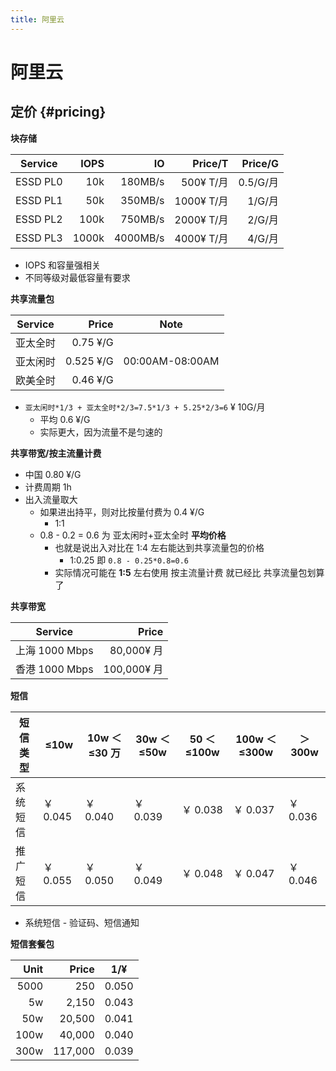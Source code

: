 ```yaml
---
title: 阿里云
---
```


# 阿里云

## 定价 {#pricing}

**块存储**

| Service  |  IOPS |       IO |    Price/T |  Price/G |
| -------- | ----: | -------: | ---------: | -------: |
| ESSD PL0 |   10k |  180MB/s |  500¥ T/月 | 0.5/G/月 |
| ESSD PL1 |   50k |  350MB/s | 1000¥ T/月 |   1/G/月 |
| ESSD PL2 |  100k |  750MB/s | 2000¥ T/月 |   2/G/月 |
| ESSD PL3 | 1000k | 4000MB/s | 4000¥ T/月 |   4/G/月 |

- IOPS 和容量强相关
- 不同等级对最低容量有要求

**共享流量包**

| Service  |     Price | Note            |
| -------- | --------: | --------------- |
| 亚太全时 |  0.75 ¥/G |                 |
| 亚太闲时 | 0.525 ¥/G | 00:00AM-08:00AM |
| 欧美全时 |  0.46 ¥/G |

- `亚太闲时*1/3 + 亚太全时*2/3=7.5*1/3 + 5.25*2/3=6` ¥ 10G/月
  - 平均 0.6 ¥/G
  - 实际更大，因为流量不是匀速的

**共享带宽/按主流量计费**

- 中国 0.80 ¥/G
- 计费周期 1h
- 出入流量取大
  - 如果进出持平，则对比按量付费为 0.4 ¥/G
    - 1:1
  - 0.8 - 0.2 = 0.6 为 亚太闲时+亚太全时 **平均价格**
    - 也就是说出入对比在 1:4 左右能达到共享流量包的价格
      - 1:0.25 即 `0.8 - 0.25*0.8=0.6`
    - 实际情况可能在 **1:5** 左右使用 按主流量计费 就已经比 共享流量包划算了

**共享带宽**

| Service        |       Price |
| -------------- | ----------: |
| 上海 1000 Mbps |  80,000¥ 月 |
| 香港 1000 Mbps | 100,000¥ 月 |

**短信**

| 短信类型 | ≤10w     | 10w ＜ ≤30 万 | 30w ＜ ≤50w | 50 ＜ ≤100w | 100w ＜ ≤300w | ＞ 300w  |
| -------- | -------- | ------------- | ----------- | ----------- | ------------- | -------- |
| 系统短信 | ￥ 0.045 | ￥ 0.040      | ￥ 0.039    | ￥ 0.038    | ￥ 0.037      | ￥ 0.036 |
| 推广短信 | ￥ 0.055 | ￥ 0.050      | ￥ 0.049    | ￥ 0.048    | ￥ 0.047      | ￥ 0.046 |

- 系统短信 - 验证码、短信通知

**短信套餐包**

| Unit |   Price | 1/¥   |
| ---: | ------: | ----- |
| 5000 |     250 | 0.050 |
|   5w |   2,150 | 0.043 |
|  50w |  20,500 | 0.041 |
| 100w |  40,000 | 0.040 |
| 300w | 117,000 | 0.039 |
